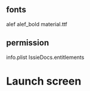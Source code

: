## fonts
alef
alef_bold
material.ttf

## permission
info.plist
IssieDocs.entitlements

# Launch screen
